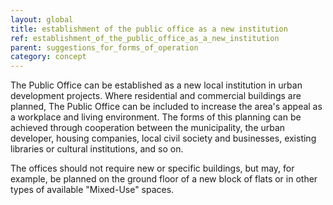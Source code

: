 ```yaml
---
layout: global
title: establishment of the public office as a new institution
ref: establishment_of_the_public_office_as_a_new_institution
parent: suggestions_for_forms_of_operation
category: concept
---
```


The Public Office can be established as a new local institution in urban development projects. Where residential and commercial buildings are planned, The Public Office can be included to increase the area's appeal as a workplace and living environment. The forms of this planning can be achieved through cooperation between the municipality, the urban developer, housing companies, local civil society and businesses, existing libraries or cultural institutions, and so on.
	
The offices should not require new or specific buildings, but may, for example, be planned on the ground floor of a new block of flats or in other types of available "Mixed-Use" spaces.